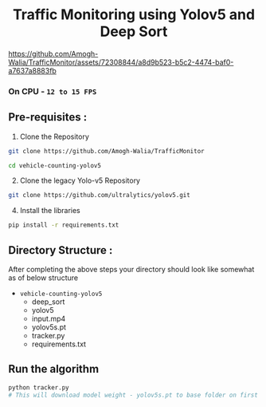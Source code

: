<div align="center">

# Traffic Monitoring using Yolov5 and Deep Sort

</div>






https://github.com/Amogh-Walia/TrafficMonitor/assets/72308844/a8d9b523-b5c2-4474-baf0-a7637a8883fb





### On CPU - `12 to 15 FPS` 

## Pre-requisites : 

1) Clone the Repository 

```bash
git clone https://github.com/Amogh-Walia/TrafficMonitor

cd vehicle-counting-yolov5
```

2) Clone the legacy Yolo-v5 Repository

```bash
git clone https://github.com/ultralytics/yolov5.git
```
   
4) Install the libraries
```bash
pip install -r requirements.txt
```




## Directory Structure :

After completing the above steps your directory should look like somewhat as of below structure

- `vehicle-counting-yolov5`
   - deep_sort
   - yolov5
   - input.mp4
   - yolov5s.pt
   - tracker.py
   - requirements.txt

## Run the algorithm 

``` bash
python tracker.py 
# This will download model weight - yolov5s.pt to base folder on first execution.
```
